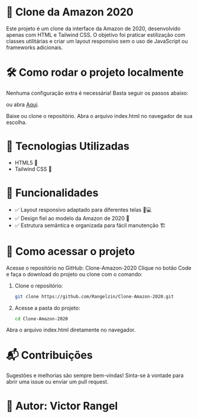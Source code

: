 # 🛒 Clone da Amazon 2020
Este projeto é um clone da interface da Amazon de 2020, desenvolvido apenas com HTML e Tailwind CSS. O objetivo foi praticar estilização com classes utilitárias e criar um layout responsivo sem o uso de JavaScript ou frameworks adicionais.

# 🛠️ Como rodar o projeto localmente
Nenhuma configuração extra é necessária! Basta seguir os passos abaixo:

ou abra <a target="_blank" href="https://rangelzin.github.io/Clone-Amazon-2020/src/indexAMAZON.html">Aqui</a>.

Baixe ou clone o repositório.
Abra o arquivo index.html no navegador de sua escolha.

# 🚀 Tecnologias Utilizadas
- HTML5 📄
- Tailwind CSS 🎨

# 📌 Funcionalidades

- ✅ Layout responsivo adaptado para diferentes telas 📱💻
- ✅ Design fiel ao modelo da Amazon de 2020 🏬
- ✅ Estrutura semântica e organizada para fácil manutenção 🏗️

# 📂 Como acessar o projeto
Acesse o repositório no GitHub: Clone-Amazon-2020
Clique no botão Code e faça o download do projeto ou clone com o comando:

1. Clone o repositório:

    ```bash
    git clone https://github.com/Rangelzin/Clone-Amazon-2020.git
    ``` 

2. Acesse a pasta do projeto:

    ```bash
   cd Clone-Amazon-2020  
    ```       

Abra o arquivo index.html diretamente no navegador.


# 📬 Contribuições
Sugestões e melhorias são sempre bem-vindas! Sinta-se à vontade para abrir uma issue ou enviar um pull request.

# 📌 Autor: Victor Rangel
